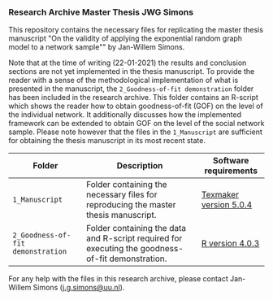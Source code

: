 ### Research Archive Master Thesis JWG Simons
This repository contains the necessary files for replicating the master thesis manuscript "On the validity of applying the exponential random graph model to a network sample"" by Jan-Willem Simons. 

Note that at the time of writing (22-01-2021) the results and conclusion sections are not yet implemented in the thesis manuscript. To provide the reader with a sense of the methodological implementation of what is presented in the manuscript, the `2_Goodness-of-fit demonstration` folder has been included in the research archive. This folder contains an R-script which shows the reader how to obtain goodness-of-fit (GOF) on the level of the individual network. It additionally discusses how the implemented framework can be extended to obtain GOF on the level of the social network sample. Please note however that the files in the `1_Manuscript` are sufficient for obtaining the thesis manuscript in its most recent state. 

| Folder | Description | Software requirements |
| ----------- | ----------- | ----------------- |
| `1_Manuscript` | Folder containing the necessary files for reproducing the master thesis manuscript. | [Texmaker version 5.0.4](https://www.xm1math.net/texmaker/) |
| `2_Goodness-of-fit demonstration` | Folder containing the data and R-script required for executing the goodness-of-fit demonstration. | [R version 4.0.3](https://cran.r-project.org/bin/windows/base/) |

For any help with the files in this research archive, please contact Jan-Willem Simons (j.g.simons@uu.nl).